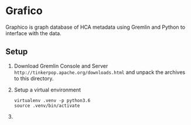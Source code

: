 # Grafico

Graphico is graph database of HCA metadata using Gremlin and Python to
interface with the data.

## Setup

1. Download Gremlin Console and Server
   `http://tinkerpop.apache.org/downloads.html` and unpack the archives
   to this directory.

2. Setup a virtual environment
   ```
   virtualenv .venv -p python3.6
   source .venv/bin/activate
   ```

3. 
